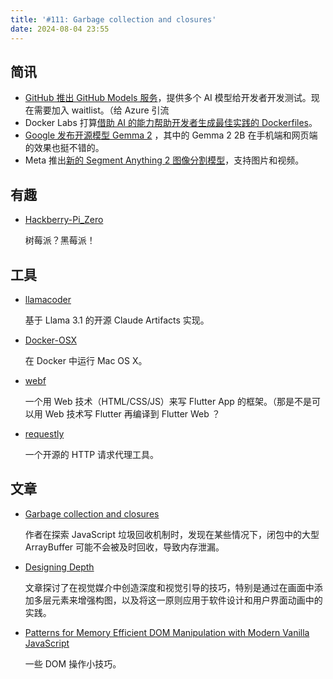 ```yaml
---
title: '#111: Garbage collection and closures'
date: 2024-08-04 23:55
---
```




## 简讯

- [GitHub 推出 GitHub Models 服务](https://github.com/marketplace/models/waitlist/join)，提供多个 AI 模型给开发者开发测试。现在需要加入 waitlist。（给 Azure 引流
- Docker Labs 打算[借助 AI 的能力帮助开发者生成最佳实践的 Dockerfiles](https://www.docker.com/blog/how-to-create-dockerfiles-with-genai/)。
- [Google 发布开源模型 Gemma 2](https://developers.googleblog.com/en/smaller-safer-more-transparent-advancing-responsible-ai-with-gemma/) ，其中的 Gemma 2 2B 在手机端和网页端的效果也挺不错的。
- Meta 推出[新的 Segment Anything 2 图像分割模型](https://github.com/facebookresearch/segment-anything-2)，支持图片和视频。

## 有趣

- [Hackberry-Pi_Zero](https://github.com/ZitaoTech/Hackberry-Pi_Zero)
  
    树莓派？黑莓派！
    

## 工具

- [llamacoder](https://github.com/Nutlope/llamacoder)
  
    基于 Llama 3.1 的开源 Claude Artifacts 实现。
    
- [Docker-OSX](https://github.com/sickcodes/Docker-OSX)
  
    在 Docker 中运行 Mac OS X。
    
- [webf](https://github.com/openwebf/webf)
  
    一个用 Web 技术（HTML/CSS/JS）来写 Flutter App 的框架。（那是不是可以用 Web 技术写 Flutter 再编译到 Flutter Web ？
    
- [requestly](https://github.com/requestly/requestly)
  
    一个开源的 HTTP 请求代理工具。
    

## 文章

- [Garbage collection and closures](https://jakearchibald.com/2024/garbage-collection-and-closures/)
  
    作者在探索 JavaScript 垃圾回收机制时，发现在某些情况下，闭包中的大型 ArrayBuffer 可能不会被及时回收，导致内存泄漏。
    
- [Designing Depth](https://rauno.me/craft/depth)
  
    文章探讨了在视觉媒介中创造深度和视觉引导的技巧，特别是通过在画面中添加多层元素来增强构图，以及将这一原则应用于软件设计和用户界面动画中的实践。
    
- [Patterns for Memory Efficient DOM Manipulation with Modern Vanilla JavaScript](https://frontendmasters.com/blog/patterns-for-memory-efficient-dom-manipulation/)
  
    一些 DOM 操作小技巧。